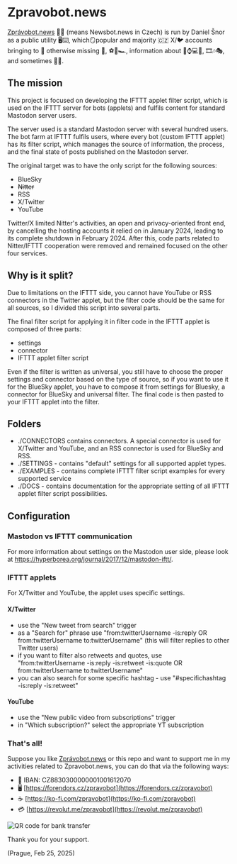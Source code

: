 # Zpravobot.news
[Zprávobot.news](https://zpravobot.news) 📰🤖 (means Newsbot.news in Czech) is run by Daniel Šnor as a public utility 🖥️⌨️, which🪞popular and majority 🇨🇿 X/🐦 accounts bringing to 🐘 otherwise missing 📰, ⚽️🏒🏎️, information about 📱⌚️💻📡, 🎞️🎶🎭, and sometimes 🤣🤪.

## The mission
This project is focused on developing the IFTTT applet filter script, which is used on the IFTTT server for bots (applets) and fulfils content for standard Mastodon server users.

The server used is a standard Mastodon server with several hundred users. The bot farm at IFTTT fulfils users, where every bot (custom IFTTT applet) has its filter script, which manages the source of information, the process, and the final state of posts published on the Mastodon server.

The original target was to have the only script for the following sources:
- BlueSky
- ~~Nitter~~
- RSS
- X/Twitter
- YouTube

Twitter/X limited Nitter's activities, an open and privacy-oriented front end, by cancelling the hosting accounts it relied on in January 2024, leading to its complete shutdown in February 2024. After this, code parts related to Nitter/IFTTT cooperation were removed and remained focused on the other four services.

## Why is it split?
Due to limitations on the IFTTT side, you cannot have YouTube or RSS connectors in the Twitter applet, but the filter code should be the same for all sources, so I divided this script into several parts.

The final filter script for applying it in filter code in the IFTTT applet is composed of three parts:
- settings
- connector
- IFTTT applet filter script

Even if the filter is written as universal, you still have to choose the proper settings and connector based on the type of source, so if you want to use it for the BlueSky applet, you have to compose it from settings for Bluesky, a connector for BlueSky and universal filter. The final code is then pasted to your IFTTT applet into the filter.

## Folders
- ./CONNECTORS contains connectors. A special connector is used for X/Twitter and YouTube, and an RSS connector is used for BlueSky and RSS. 
- ./SETTINGS - contains "default" settings for all supported applet types. 
- ./EXAMPLES - contains complete IFTTT filter script examples for every supported service 
- ./DOCS - contains documentation for the appropriate setting of all IFTTT applet filter script possibilities.

## Configuration

### Mastodon vs IFTTT communication
For more information about settings on the Mastodon user side, please look at https://hyperborea.org/journal/2017/12/mastodon-iftt/.

### IFTTT applets
For X/Twitter and YouTube, the applet uses specific settings.

#### X/Twitter
- use the "New tweet from search" trigger
- as a "Search for" phrase use "from:twitterUsername -is:reply OR from:twitterUsername to:twitterUsername" (this will filter replies to other Twitter users)
- if you want to filter also retweets and quotes, use "from:twitterUsername -is:reply -is:retweet -is:quote OR from:twitterUsername to:twitterUsername"
- you can also search for some specific hashtag - use "#specifichashtag -is:reply -is:retweet"

#### YouTube
- use the "New public video from subscriptions" trigger
- in "Which subscription?" select the appropriate YT subscription

### That's all!
Suppose you like [Zprávobot.news](https://zpravobot.news) or this repo and want to support me in my activities related to Zpravobot.news, you can do that via the following ways:

* 🏦 IBAN: CZ8830300000001001612070
* 🖥️ [https://forendors.cz/zpravobot](https://forendors.cz/zpravobot)
* ☕️ [https://ko-fi.com/zpravobot](https://ko-fi.com/zpravobot)
* 💳 [https://revolut.me/zpravobot](https://revolut.me/zpravobot)

![QR code for bank transfer](https://zpravobot.news/system/media_attachments/files/113/069/699/996/938/723/original/824504de17667be7.jpeg 'QR Kód')

Thank you for your support.

(Prague, Feb 25, 2025)
